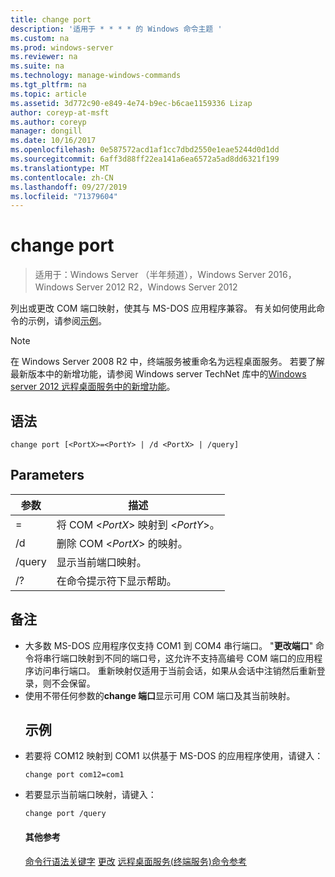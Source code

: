 ```yaml
---
title: change port
description: '适用于 * * * * 的 Windows 命令主题 '
ms.custom: na
ms.prod: windows-server
ms.reviewer: na
ms.suite: na
ms.technology: manage-windows-commands
ms.tgt_pltfrm: na
ms.topic: article
ms.assetid: 3d772c90-e849-4e74-b9ec-b6cae1159336 Lizap
author: coreyp-at-msft
ms.author: coreyp
manager: dongill
ms.date: 10/16/2017
ms.openlocfilehash: 0e587572acd1af1cc7dbd2550e1eae5244d0d1dd
ms.sourcegitcommit: 6aff3d88ff22ea141a6ea6572a5ad8dd6321f199
ms.translationtype: MT
ms.contentlocale: zh-CN
ms.lasthandoff: 09/27/2019
ms.locfileid: "71379604"
---
```

# <a name="change-port"></a>change port

>适用于：Windows Server （半年频道），Windows Server 2016，Windows Server 2012 R2，Windows Server 2012

列出或更改 COM 端口映射，使其与 MS-DOS 应用程序兼容。
有关如何使用此命令的示例，请参阅[示例](#BKMK_examples)。
> [!NOTE]
> 在 Windows Server 2008 R2 中，终端服务被重命名为远程桌面服务。 若要了解最新版本中的新增功能，请参阅 Windows server TechNet 库中的[Windows server 2012 远程桌面服务中的新增功能](https://technet.microsoft.com/library/hh831527)。
> ## <a name="syntax"></a>语法
> ```
> change port [<PortX>=<PortY> | /d <PortX> | /query]
> ```
> ## <a name="parameters"></a>Parameters
> 
> |    参数    |              描述               |
> |-----------------|----------------------------------------|
> | <PortX>=<PortY> |    将 COM <*PortX*> 映射到 <*PortY*>。    |
> |   /d <PortX>    | 删除 COM <*PortX*> 的映射。 |
> |     /query      |  显示当前端口映射。   |
> |       /?        |  在命令提示符下显示帮助。  |
> 
> ## <a name="remarks"></a>备注
> - 大多数 MS-DOS 应用程序仅支持 COM1 到 COM4 串行端口。 "**更改端口**" 命令将串行端口映射到不同的端口号，这允许不支持高编号 COM 端口的应用程序访问串行端口。 重新映射仅适用于当前会话，如果从会话中注销然后重新登录，则不会保留。
> - 使用不带任何参数的**change 端口**显示可用 COM 端口及其当前映射。
>   ## <a name="BKMK_examples"></a>示例
> - 若要将 COM12 映射到 COM1 以供基于 MS-DOS 的应用程序使用，请键入：
>   ```
>   change port com12=com1
>   ```
> - 若要显示当前端口映射，请键入：
>   ```
>   change port /query
>   ```
>   #### <a name="additional-references"></a>其他参考
>   [命令行语法关键字](command-line-syntax-key.md)
>   [更改](change.md)
>   [远程桌面服务&#40;终端服务&#41;命令参考](remote-desktop-services-terminal-services-command-reference.md)
